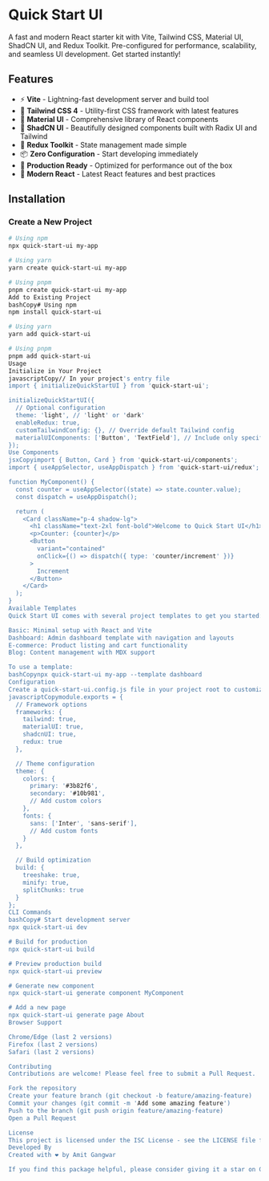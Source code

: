 # Quick Start UI

A fast and modern React starter kit with Vite, Tailwind CSS, Material UI, ShadCN UI, and Redux Toolkit. Pre-configured for performance, scalability, and seamless UI development. Get started instantly!

## Features

- ⚡️ **Vite** - Lightning-fast development server and build tool
- 🎨 **Tailwind CSS 4** - Utility-first CSS framework with latest features
- 📱 **Material UI** - Comprehensive library of React components
- 🔮 **ShadCN UI** - Beautifully designed components built with Radix UI and Tailwind
- 🔄 **Redux Toolkit** - State management made simple
- 📦 **Zero Configuration** - Start developing immediately
- 🚀 **Production Ready** - Optimized for performance out of the box
- 🧩 **Modern React** - Latest React features and best practices

## Installation

### Create a New Project

```bash
# Using npm
npx quick-start-ui my-app

# Using yarn
yarn create quick-start-ui my-app

# Using pnpm
pnpm create quick-start-ui my-app
Add to Existing Project
bashCopy# Using npm
npm install quick-start-ui

# Using yarn
yarn add quick-start-ui

# Using pnpm
pnpm add quick-start-ui
Usage
Initialize in Your Project
javascriptCopy// In your project's entry file
import { initializeQuickStartUI } from 'quick-start-ui';

initializeQuickStartUI({
  // Optional configuration
  theme: 'light', // 'light' or 'dark'
  enableRedux: true,
  customTailwindConfig: {}, // Override default Tailwind config
  materialUIComponents: ['Button', 'TextField'], // Include only specific components
});
Use Components
jsxCopyimport { Button, Card } from 'quick-start-ui/components';
import { useAppSelector, useAppDispatch } from 'quick-start-ui/redux';

function MyComponent() {
  const counter = useAppSelector((state) => state.counter.value);
  const dispatch = useAppDispatch();

  return (
    <Card className="p-4 shadow-lg">
      <h1 className="text-2xl font-bold">Welcome to Quick Start UI</h1>
      <p>Counter: {counter}</p>
      <Button
        variant="contained"
        onClick={() => dispatch({ type: 'counter/increment' })}
      >
        Increment
      </Button>
    </Card>
  );
}
Available Templates
Quick Start UI comes with several project templates to get you started:

Basic: Minimal setup with React and Vite
Dashboard: Admin dashboard template with navigation and layouts
E-commerce: Product listing and cart functionality
Blog: Content management with MDX support

To use a template:
bashCopynpx quick-start-ui my-app --template dashboard
Configuration
Create a quick-start-ui.config.js file in your project root to customize:
javascriptCopymodule.exports = {
  // Framework options
  frameworks: {
    tailwind: true,
    materialUI: true,
    shadcnUI: true,
    redux: true
  },

  // Theme configuration
  theme: {
    colors: {
      primary: '#3b82f6',
      secondary: '#10b981',
      // Add custom colors
    },
    fonts: {
      sans: ['Inter', 'sans-serif'],
      // Add custom fonts
    }
  },

  // Build optimization
  build: {
    treeshake: true,
    minify: true,
    splitChunks: true
  }
};
CLI Commands
bashCopy# Start development server
npx quick-start-ui dev

# Build for production
npx quick-start-ui build

# Preview production build
npx quick-start-ui preview

# Generate new component
npx quick-start-ui generate component MyComponent

# Add a new page
npx quick-start-ui generate page About
Browser Support

Chrome/Edge (last 2 versions)
Firefox (last 2 versions)
Safari (last 2 versions)

Contributing
Contributions are welcome! Please feel free to submit a Pull Request.

Fork the repository
Create your feature branch (git checkout -b feature/amazing-feature)
Commit your changes (git commit -m 'Add some amazing feature')
Push to the branch (git push origin feature/amazing-feature)
Open a Pull Request

License
This project is licensed under the ISC License - see the LICENSE file for details.
Developed By
Created with ❤️ by Amit Gangwar

If you find this package helpful, please consider giving it a star on GitHub!
```
